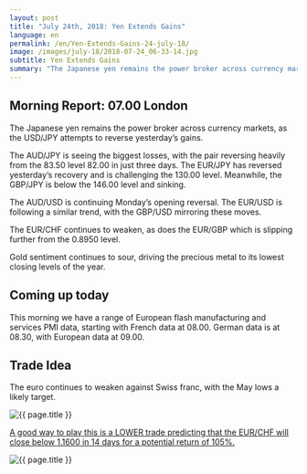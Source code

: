 ```yaml
---
layout: post
title: "July 24th, 2018: Yen Extends Gains"
language: en
permalink: /en/Yen-Extends-Gains-24-july-18/
image: /images/july-18/2018-07-24_06-33-14.jpg
subtitle: Yen Extends Gains
summary: "The Japanese yen remains the power broker across currency markets, as the USD/JPY attempts to reverse yesterday’s gains"
---
```

## Morning Report: 07.00 London

The Japanese yen remains the power broker across currency markets, as the USD/JPY attempts to reverse yesterday’s gains. 

The AUD/JPY is seeing the biggest losses, with the pair reversing heavily from the 83.50 level 82.00 in just three days. The EUR/JPY has reversed yesterday’s recovery and is challenging the 130.00 level. Meanwhile, the GBP/JPY is below the 146.00 level and sinking. 

The AUD/USD is continuing Monday’s opening reversal. The EUR/USD is following a similar trend, with the GBP/USD mirroring these moves. 

The EUR/CHF continues to weaken, as does the EUR/GBP which is slipping further from the 0.8950 level. 

Gold sentiment continues to sour, driving the precious metal to its lowest closing levels of the year.

## Coming up today

This morning we have a range of European flash manufacturing and services PMI data, starting with French data at 08.00. German data is at 08.30, with European data at 09.00. 

## Trade Idea

The euro continues to weaken against Swiss franc, with the May lows a likely target.

<img class="post-image" src="{{ site.url }}/images/july-18/2018-07-24_06-33-14.jpg" alt="{{ page.title }}" title="{{ page.title }}">

<a href="%LINK%%?currency=GBP&market=forex&underlying=frxEURCHF&formname=higherlower&duration_amount=14&duration_units=d&amount=10&amount_type=stake&expiry_type=duration&barrier=1.1600" target="_blank" rel="noopener noreferrer nofollow">A good way to play this is a LOWER trade predicting that the EUR/CHF will close below 1.1600 in 14 days for a potential return of 105%.</a>

<img class="post-image" src="{{ site.url }}/images/july-18/2018-07-24_06-35-53.jpg" alt="{{ page.title }}" title="{{ page.title }}">
